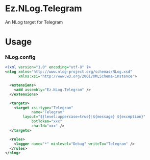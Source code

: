 Ez.NLog.Telegram
==========
An NLog target for Telegram

Usage
=====

### NLog.config

```xml
<?xml version="1.0" encoding="utf-8" ?>
<nlog xmlns="http://www.nlog-project.org/schemas/NLog.xsd"
      xmlns:xsi="http://www.w3.org/2001/XMLSchema-instance">

  <extensions>
    <add assembly="Ez.NLog.Telegram" />
  </extensions>

  <targets>
    <target xsi:type="Telegram"
            name="Telegram"
	    layout="${level:uppercase=true}|${message} ${exception}"
            botToken="xxx"
            chatId="xxx" />
  </targets>

  <rules>
    <logger name="*" minlevel="Debug" writeTo="Telegram" />
  </rules>
</nlog>
```
